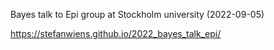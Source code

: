 Bayes talk to Epi group at Stockholm university (2022-09-05)

https://stefanwiens.github.io/2022_bayes_talk_epi/
